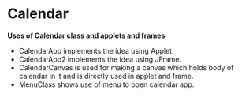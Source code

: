 # Calendar
**Uses of Calendar class and applets and frames**

- CalendarApp implements the idea using Applet.
- CalendarApp2 implements the idea using JFrame.
- CalendarCanvas is used for making a canvas which holds body of calendar in it and is directly used in applet and frame.
- MenuClass shows use of menu to open calendar app.
